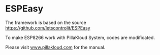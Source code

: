 # ESPEasy

The framework is based on the source 
https://github.com/letscontrolit/ESPEasy

To make ESP8266 work with PillaKloud System, codes are modificated.

Please visit www.pillakloud.com for the manual.

